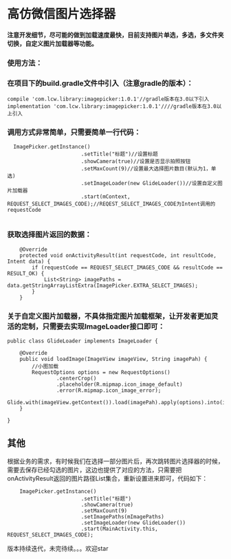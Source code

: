 # 高仿微信图片选择器

#### 注意开发细节，尽可能的做到加载速度最快，目前支持图片单选，多选，多文件夹切换，自定义图片加载器等功能。


### 使用方法：

### 在项目下的build.gradle文件中引入（注意gradle的版本）：
```
compile 'com.lcw.library:imagepicker:1.0.1'//gradle版本在3.0以下引入
implementation 'com.lcw.library:imagepicker:1.0.1'////gradle版本在3.0以上引入
```

### 调用方式非常简单，只需要简单一行代码：
```
  ImagePicker.getInstance()
                        .setTitle("标题")//设置标题
                        .showCamera(true)//设置是否显示拍照按钮
                        .setMaxCount(9)//设置最大选择图片数目(默认为1，单选)
                        .setImageLoader(new GlideLoader())//设置自定义图片加载器
                        .start(mContext, REQUEST_SELECT_IMAGES_CODE);//REQEST_SELECT_IMAGES_CODE为Intent调用的requestCode
                        
```
### 获取选择图片返回的数据：
```
    @Override
    protected void onActivityResult(int requestCode, int resultCode, Intent data) {
        if (requestCode == REQUEST_SELECT_IMAGES_CODE && resultCode == RESULT_OK) {
            List<String> imagePaths = data.getStringArrayListExtra(ImagePicker.EXTRA_SELECT_IMAGES);
        }
    }
```

### 关于自定义图片加载器，不具体指定图片加载框架，让开发者更加灵活的定制，只需要去实现ImageLoader接口即可：
```
public class GlideLoader implements ImageLoader {

    @Override
    public void loadImage(ImageView imageView, String imagePah) {
        //小图加载
        RequestOptions options = new RequestOptions()
                .centerCrop()
                .placeholder(R.mipmap.icon_image_default)
                .error(R.mipmap.icon_image_error);
        Glide.with(imageView.getContext()).load(imagePah).apply(options).into(imageView);
    }

}
```

## 其他
根据业务的需求，有时候我们在选择一部分图片后，再次跳转图片选择器的时候，需要去保存已经勾选的图片，这边也提供了对应的方法，只需要把onActivityResult返回的图片路径List集合，重新设置进来即可，代码如下：
```
    ImagePicker.getInstance()
                        .setTitle("标题")
                        .showCamera(true)
                        .setMaxCount(9)
                        .setImagePaths(mImagePaths)
                        .setImageLoader(new GlideLoader())
                        .start(MainActivity.this, REQUEST_SELECT_IMAGES_CODE);
 ```
 

版本持续迭代，未完待续。。。欢迎star

 

